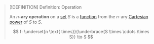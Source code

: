 >[!DEFINITION] Definition: Operation
>
>An $n$**-ary operation** on a [set](../../../Set%20Theory/Set.md) $S$ is a [function](../../../Analysis/Functions/Function.md) from the $n$-ary [Cartesian power](../../../Set%20Theory/Operations%20with%20Sets/Cartesian%20Product.md) of $S$ to $S$.
>
>$$
>f: \underset{n \text{ times}}{\underbrace{S \times \cdots \times S}} \to S
>$$
>